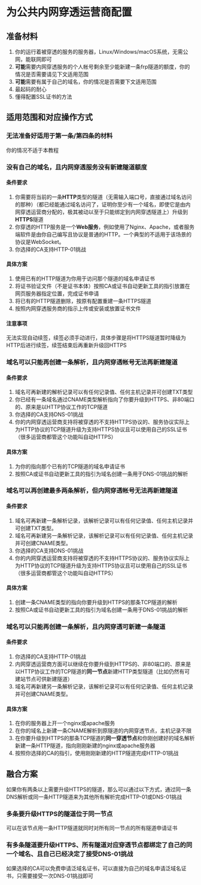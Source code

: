 # 为公共内网穿透运营商配置

## 准备材料

1. 你的运行着被穿透的服务的服务器，Linux/Windows/macOS系统，无需公网，能联网即可
2. **可能**需要内网穿透服务的个人帐号剩余至少能新建一条frp隧道的额度，你的情况是否需要请见下文适用范围
3. **可能**需要有属于自己的域名，你的情况是否需要下文适用范围
4. 最起码的耐心
5. 懂得配置SSL证书的方法

## 适用范围和对应操作方式

### 无法准备好适用于第一条/第四条的材料

你的情况不适于本教程

### 没有自己的域名，且内网穿透服务没有新建隧道额度

#### 条件要求

1. 你需要将当前的一条**HTTP**类型的隧道（无需输入端口号，直接通过域名访问的那种）（都已经能通过域名访问了，证明你至少有一个域名，即使它是由内网穿透运营商分配的，极其被动以至于只能绑定到内网穿透隧道上）升级到**HTTPS**隧道
2. 你穿透的HTTP服务是一个**Web服务**，例如使用了Nginx、Apache，或者服务端软件是由你自己编写且协议是普通的HTTP。一个典型的不适用于该场景的协议是WebSocket。
3. 你选择的CA支持HTTP-01挑战

#### 具体方案

1. 使用已有的HTTP隧道为你用于访问那个隧道的域名申请证书
2. 将证书验证文件（不是证书本体）按照CA或证书自动更新工具的指引放置在网页服务器指定位置，完成证书申请
3. 将已有的HTTP隧道删除，按原有配置重建一条HTTPS隧道
4. 按照内网穿透服务商的指示上传或安装或放置证书文件

#### 注意事项

无法实现自动续签，续签必须手动进行，具体步骤是将HTTPS隧道暂时降级为HTTP后进行续签，续签结束后再重新升级回HTTPS

### 域名可以只能再创建一条解析，且内网穿透帐号无法再新建隧道

#### 条件要求

1. 域名可再新建的解析记录可以有任何记录值、任何主机记录并可创建TXT类型
2. 你已经有一条域名通过CNAME类型解析指向了你要升级到HTTPS、非80端口的、原来是以HTTP协议工作的TCP隧道
3. 你选择的CA支持DNS-01挑战
4. 你的内网穿透运营商支持将被穿透的不支持HTTPS协议的、服务协议实际上为HTTP协议的TCP隧道升级为支持HTTPS协议且可以使用自己的SSL证书（很多运营商都管这个功能叫自动HTTPS）
   
#### 具体方案

1. 为你的指向那个已有的TCP隧道的域名申请证书
2. 按照CA或证书自动更新工具的指引为域名创建一条用于DNS-01挑战的解析
   
### 域名可以再创建最多两条解析，但内网穿透帐号无法再新建隧道

#### 条件要求

1. 域名可再新建一条解析记录，该解析记录可以有任何记录值、任何主机记录并可创建TXT类型。
2. 域名可再新建另一条解析记录，该解析记录可以有任何记录值、任何主机记录并可创建CNAME类型。
3. 你选择的CA支持DNS-01挑战
4. 你的内网穿透运营商支持将被穿透的不支持HTTPS协议的、服务协议实际上为HTTP协议的TCP隧道升级为支持HTTPS协议且可以使用自己的SSL证书（很多运营商都管这个功能叫自动HTTPS）

#### 具体方案

1. 创建一条CNAME类型的指向你要升级到HTTPS的那条TCP隧道的解析
2. 按照CA或证书自动更新工具的指引为域名创建一条用于DNS-01挑战的解析

### 域名可以只能再创建一条解析，且内网穿透可新建一条隧道

#### 条件要求

1. 你选择的CA支持HTTP-01挑战
2. 内网穿透运营商方面可以继续在你要升级到HTTPS的、非80端口的、原来是以HTTP协议工作的TCP隧道的**同一节点**新建HTTP类型隧道（比如仍然有可建站节点可供新建隧道）
3. 域名可再新建另一条解析记录，该解析记录可以有任何记录值、任何主机记录并可创建CNAME类型。

#### 具体方案

1. 在你的服务器上开一个nginx或apache服务
2. 在你的域名上新建一条CNAME解析到原隧道的内网穿透节点，主机记录不限
3. 在你要升级到HTTPS的那条TCP隧道的**同一穿透节点**和你刚创建好的域名解析新建一条HTTP隧道，指向刚刚新建的nginx或apache服务器
4. 按照你选择的CA的指引，使用刚刚新建的HTTP隧道完成HTTP-01挑战

## 融合方案

如果你有两条以上需要升级HTTPS的隧道，那么可以通过以下方式，通过同一条DNS解析或同一条HTTP隧道来为其他所有解析完成HTTP-01或DNS-01挑战

### 多条要升级HTTPS的隧道位于同一节点

可以在该节点用一条HTTP隧道就同时对所有同一节点的所有隧道申请证书

### 有多条隧道要升级HTTPS、所有隧道对应穿透节点都绑定了自己的同一个域名、且自己已经决定了接受DNS-01挑战

如果选择的CA可以免费申请泛域名证书，可以直接为自己的域名申请泛域名证书，只需要接受一次DNS-01挑战即可

<!--

### 域名没有新建解析的额度，但内网穿透可新建两条隧道

#### 条件要求

1. 内网穿透运营商方面可以继续在你要升级到HTTPS的、非80端口的、原来是以HTTP协议工作的TCP隧道的**同一节点**新建HTTPS类型隧道（比如仍然有可建站节点可供新建隧道）
2. 你的内网穿透帐号剩余的那一条隧道的额度可用于创建HTTPS类型隧道
3. 你已经有一条域名通过CNAME类型解析指向了你要升级到HTTPS的、非80端口的、原来是以HTTP协议工作的TCP隧道
4. 你选择的CA支持HTTP-01挑战

#### 具体方案

1. 在你的服务器上开一个nginx或apache服务
2. 在你要升级到HTTPS的那条TCP隧道的**同一穿透节点**新建一条HTTP隧道，指向刚刚新建的nginx或apache服务器
3. 将证书验证文件（不是证书本体）按照CA或证书自动更新工具的指引放置在nginx或apache服务器指定位置
4. 按照内网穿透服务商的指示上传或安装或放置证书文件
-->
